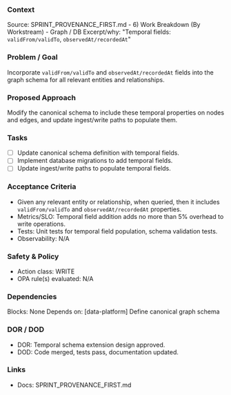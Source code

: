 ### Context

Source: SPRINT_PROVENANCE_FIRST.md - 6) Work Breakdown (By Workstream) - Graph / DB
Excerpt/why: "Temporal fields: `validFrom/validTo`, `observedAt/recordedAt`"

### Problem / Goal

Incorporate `validFrom/validTo` and `observedAt/recordedAt` fields into the graph schema for all relevant entities and relationships.

### Proposed Approach

Modify the canonical schema to include these temporal properties on nodes and edges, and update ingest/write paths to populate them.

### Tasks

- [ ] Update canonical schema definition with temporal fields.
- [ ] Implement database migrations to add temporal fields.
- [ ] Update ingest/write paths to populate temporal fields.

### Acceptance Criteria

- Given any relevant entity or relationship, when queried, then it includes `validFrom/validTo` and `observedAt/recordedAt` properties.
- Metrics/SLO: Temporal field addition adds no more than 5% overhead to write operations.
- Tests: Unit tests for temporal field population, schema validation tests.
- Observability: N/A

### Safety & Policy

- Action class: WRITE
- OPA rule(s) evaluated: N/A

### Dependencies

Blocks: None
Depends on: [data-platform] Define canonical graph schema

### DOR / DOD

- DOR: Temporal schema extension design approved.
- DOD: Code merged, tests pass, documentation updated.

### Links

- Docs: SPRINT_PROVENANCE_FIRST.md
